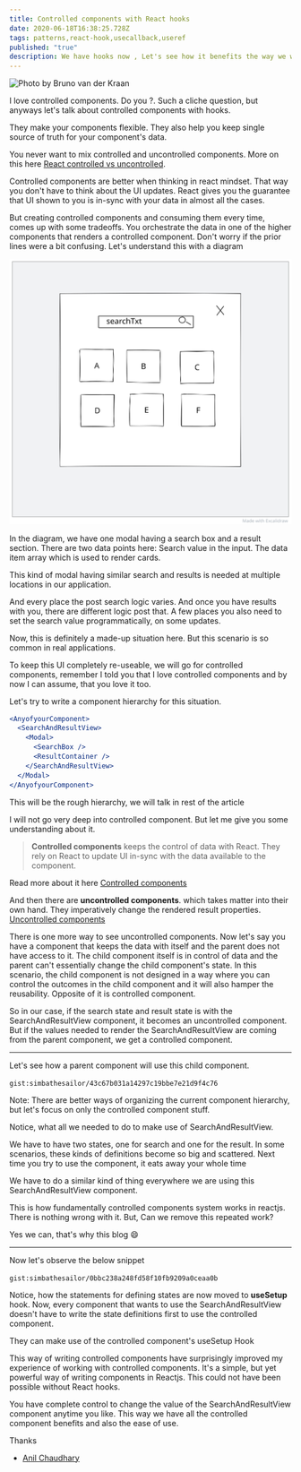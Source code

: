 ```yaml
---
title: Controlled components with React hooks
date: 2020-06-18T16:38:25.728Z
tags: patterns,react-hook,usecallback,useref
published: "true"
description: We have hooks now , Let's see how it benefits the way we write controlled components today.
---
```


![Photo by Bruno van der Kraan](https://images.unsplash.com/photo-1519819850695-afeaed86c0a3?ixlib=rb-1.2.1&ixid=eyJhcHBfaWQiOjEyMDd9&auto=format&fit=crop&w=400&q=80)

I love controlled components. Do you ?. Such a cliche question, but anyways let's talk about controlled components with hooks.

They make your components flexible. They also help you keep single source of truth for your component's data.

You never want to mix controlled and uncontrolled components. More on this here [React controlled vs uncontrolled](https://reactjs.org/docs/glossary.html#controlled-vs-uncontrolled-components).

Controlled components are better when thinking in react mindset. That way you don't have to think about the UI updates. React gives you the guarantee that UI shown to you is in-sync with your data in almost all the cases.

But creating controlled components and consuming them every time, comes up with some tradeoffs. You orchestrate the data in one of the higher components that renders a controlled component. Don't worry if the prior lines were a bit confusing. Let's understand this with a diagram

![Problem Visual Image](./example2.svg)

In the diagram, we have one modal having a search box and a result section. There are two data points here:
Search value in the input.
The data item array which is used to render cards.

This kind of modal having similar search and results is needed at multiple locations in our application.

And every place the post search logic varies. And once you have results with you, there are different logic post that. A few places you also need to set the search value programmatically, on some updates.

Now, this is definitely a made-up situation here. But this scenario is so common in real applications.

To keep this UI completely re-useable, we will go for controlled components, remember I told you that I love controlled components and by now I can assume, that you love it too.

Let's try to write a component hierarchy for this situation.

```jsx
<AnyofyourComponent>
  <SearchAndResultView>
    <Modal>
      <SearchBox />
      <ResultContainer />
    </SearchAndResultView>
  </Modal>
</AnyofyourComponent>
```

This will be the rough hierarchy, we will talk in rest of the article

I will not go very deep into controlled component. But let me give you some understanding about it.

> **Controlled components** keeps the control of data with React. They rely on React to update UI in-sync with the data available to the component.

Read more about it here [Controlled components](https://reactjs.org/docs/forms.html#controlled-components)

And then there are **uncontrolled components**. which takes matter into their own hand. They imperatively change the rendered result properties. [Uncontrolled components](https://reactjs.org/docs/uncontrolled-components.html#gatsby-focus-wrapper)

There is one more way to see uncontrolled components. Now let's say you have a component that keeps the data with itself and the parent does not have access to it. The child component itself is in control of data and the parent can't essentially change the child component's state. In this scenario, the child component is not designed in a way where you can control the outcomes in the child component and it will also hamper the reusability. Opposite of it is controlled component.

So in our case, if the search state and result state is with the SearchAndResultView component, it becomes an uncontrolled component.
But if the values needed to render the SearchAndResultView are coming from the parent component, we get a controlled component.

---

Let's see how a parent component will use this child component.

`gist:simbathesailor/43c67b031a14297c19bbe7e21d9f4c76`

Note: There are better ways of organizing the current component hierarchy, but let's focus on only the controlled component stuff.

Notice, what all we needed to do to make use of SearchAndResultView.

We have to have two states, one for search and one for the result. In some scenarios, these kinds of definitions become so big and scattered. Next time you try to use the component, it eats away your whole time

We have to do a similar kind of thing everywhere we are using this SearchAndResultView component.

This is how fundamentally controlled components system works in reactjs. There is nothing wrong with it. But, Can we remove this repeated work?

Yes we can, that's why this blog 😄

---

Now let's observe the below snippet

`gist:simbathesailor/0bbc238a248fd58f10fb9209a0ceaa0b`

Notice, how the statements for defining states are now moved to **useSetup** hook. Now, every component that wants to use the SearchAndResultView doesn't have to write the state definitions first to use the controlled component.

They can make use of the controlled component's useSetup Hook

This way of writing controlled components have surprisingly improved my experience of working with controlled components. It's a simple, but yet powerful way of writing components in Reactjs. This could not have been possible without React hooks.

You have complete control to change the value of the SearchAndResultView component anytime you like. This way we have all the controlled component benefits and also the ease of use.

Thanks

- [Anil Chaudhary](https://twitter.com/simbatheesailor)

